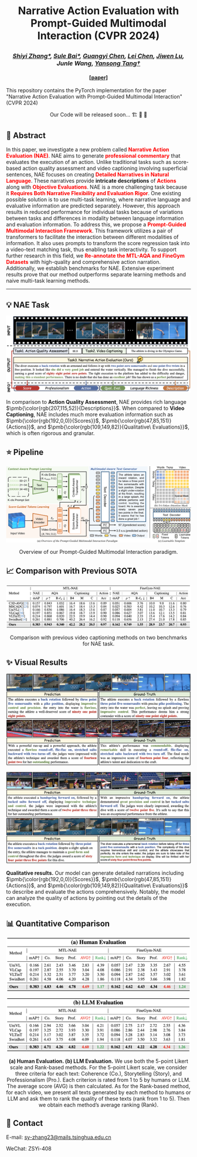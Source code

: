 # <p align="center">Narrative Action Evaluation with Prompt-Guided Multimodal Interaction (CVPR 2024)</p>

### <p align="center">*[Shiyi Zhang\*](https://shiyi-zh0408.github.io/), [Sule Bai\*](https://sulebai.github.io/), [Guangyi Chen](https://chengy12.github.io/), [Lei Chen](http://ivg.au.tsinghua.edu.cn/people/Lei_Chen/), [Jiwen Lu](http://ivg.au.tsinghua.edu.cn/Jiwen_Lu/), Junle Wang, [Yansong Tang†](https://andytang15.github.io/)*</p>

#### <p align="center">[[paper]]() </p>

This repository contains the PyTorch implementation for the paper "Narrative Action Evaluation with Prompt-Guided Multimodal Interaction" (CVPR 2024)

<p align="center"> Our Code will be released soon... 🏗️ 🚧 🔨</p>

## :paperclip: Abstract

In this paper, we investigate a new problem called <font color=red>**Narrative Action Evaluation (NAE)**</font>. NAE aims to generate <font color=red>**professional commentary**</font> that evaluates the execution of an action. Unlike traditional tasks such as score-based action quality assessment and video captioning involving superficial sentences, NAE focuses on creating <font color=red>**Detailed Narratives in Natural Language**</font>. These narratives provide **intricate descriptions** of <font color=red>**Actions**</font> along with <font color=red>**Objective Evaluations**</font>. NAE is a more challenging task because it <font color=red>**Requires Both Narrative Flexibility and Evaluation Rigor**</font>. One existing possible solution is to use multi-task learning, where narrative language and evaluative information are predicted separately. However, this approach results in reduced performance for individual tasks because of variations between tasks and differences in modality between language information and evaluation information. To address this, we propose a <font color=red>**Prompt-Guided Multimodal Interaction Framework**</font>. This framework utilizes a pair of transformers to facilitate the interaction between different modalities of information. It also uses prompts to transform the score regression task into a video-text matching task, thus enabling task interactivity. To support further research in this field, we <font color=red>**Re-annotate the MTL-AQA and FineGym Datasets**</font> with high-quality and comprehensive action narration. Additionally, we establish benchmarks for NAE. Extensive experiment results prove that our method outperforms separate learning methods and naive multi-task learning methods.

---

## 💡 NAE Task

<img src="./assets/NAE.png" style="zoom:150%;" />

In comparison to **Action Quality Assessment**, NAE provides rich language $\pmb{\color{rgb(207,115,52)}{Descriptions}}$. When compared to **Video Captioning**, NAE includes much more evaluation information such as $\pmb{\color{rgb(192,0,0)}{Scores}}$, $\pmb{\color{rgb(47,85,151)}{Actions}}$, and $\pmb{\color{rgb(109,149,82)}{Qualitative\ Evaluations}}$, which is often rigorous and granular.

## ⭐️ Pipeline

 ![](./assets/pipeline.png)

<p align="center">Overview of our Prompt-Guided Multimodal Interaction paradigm. </p>

## :chart_with_upwards_trend: Comparison with Previous SOTA

<img src="./assets/comparison.png" alt="1" style="zoom:150%;" />

<p align="center">Comparison with previous video captioning methods on two benchmarks for NAE task.</p>

## :sparkles: Visual Results

![](./assets/visual1.png)

<img src="./assets/visual2.png" style="zoom:150%;" />

**Qualitative results.** Our model can generate detailed narrations including $\pmb{\color{rgb(192,0,0)}{Scores}}$, $\pmb{\color{rgb(47,85,151)}{Actions}}$, and $\pmb{\color{rgb(109,149,82)}{Qualitative\ Evaluations}}$ to describe and evaluate the actions comprehensively. Notably, the model can analyze the quality of actions by pointing out the details of the execution.

## :bar_chart: Quantitative Comparison



![](./assets/human.png)

![](./assets/llm.png)

<p align="center"><b>(a) Human Evaluation. (b) LLM Evaluation.</b> We use both the 5-point Likert scale and Rank-based methods. For the 5-point Likert scale, we consider three criteria for each text: Coherence (Co.), Storytelling (Story), and Professionalism (Pro.). Each criterion is rated from 1 to 5 by humans or LLM. The average score (AVG) is then calculated. As for the Rank-based method, for each video, we present all texts generated by each method to humans or LLM and ask them to rank the quality of these texts (rank from 1 to 5). Then we obtain each method’s average ranking (Rank).</p>

## 📧 **Contact**

E-mail:  [sy-zhang23@mails.tsinghua.edu.cn](mailto:sy-zhang23@mails.tsinghua.edu.cn)

WeChat: ZSYi-408
